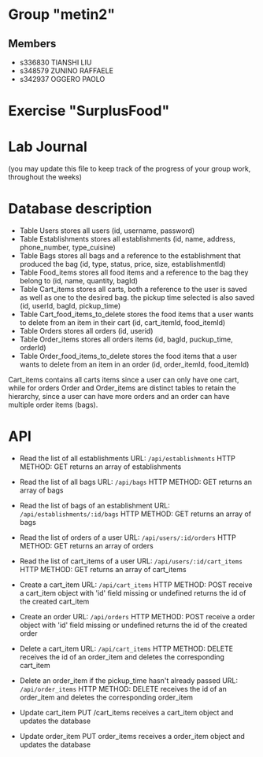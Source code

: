 # Group "metin2"

## Members

- s336830 TIANSHI LIU
- s348579 ZUNINO RAFFAELE
- s342937 OGGERO PAOLO

# Exercise "SurplusFood"

# Lab Journal

(you may update this file to keep track of the progress of your group work, throughout the weeks)

# Database description

- Table Users stores all users (id, username, password)
- Table Establishments stores all establishments (id, name, address, phone_number, type_cuisine)
- Table Bags stores all bags and a reference to the establishment that produced the bag (id, type, status, price, size, establishmentId)
- Table Food_items stores all food items and a reference to the bag they belong to (id, name, quantity, bagId)
- Table Cart_items stores all carts, both a reference to the user is saved as well as one to the desired bag. the pickup time selected is also saved (id, userId, bagId, pickup_time)
- Table Cart_food_items_to_delete stores the food items that a user wants to delete from an item in their cart (id, cart_itemId, food_itemId)
- Table Orders stores all orders (id, userid)
- Table Order_items stores all orders items (id, bagId, puckup_time, orderId)
- Table Order_food_items_to_delete stores the food items that a user wants to delete from an item in an order (id, order_itemId, food_itemId)

Cart_items contains all carts items since a user can only have one cart, while for orders Order and Order_items are distinct tables to retain the hierarchy, since a user can have more orders and an order can have multiple order items (bags).

# API

- Read the list of all establishments
    URL: `/api/establishments`
    HTTP METHOD: GET
    returns an array of establishments

- Read the list of all bags
    URL: `/api/bags`
    HTTP METHOD: GET
    returns an array of bags

- Read the list of bags of an establishment
    URL: `/api/establishments/:id/bags`
    HTTP METHOD: GET
    returns an array of bags

- Read the list of orders of a user
    URL: `/api/users/:id/orders`
    HTTP METHOD: GET
    returns an array of orders

- Read the list of cart_items of a user
    URL: `/api/users/:id/cart_items`
    HTTP METHOD: GET
    returns an array of cart_items

- Create a cart_item
    URL: `/api/cart_items`
    HTTP METHOD: POST
    receive a cart_item object with 'id' field missing or undefined 
    returns the id of the created cart_item

- Create an order
    URL: `/api/orders`
    HTTP METHOD: POST
    receive a order object with 'id' field missing or undefined 
    returns the id of the created order

- Delete a cart_item
    URL: `/api/cart_items`
    HTTP METHOD: DELETE
    receives the id of an order_item and deletes the corresponding cart_item

- Delete an order_item if the pickup_time hasn't already passed
    URL: `/api/order_items`
    HTTP METHOD: DELETE
    receives the id of an order_item and deletes the corresponding order_item

- Update cart_item
    PUT /cart_items
    receives a cart_item object and updates the database

- Update order_item
    PUT order_items
    receives a order_item object and updates the database
